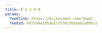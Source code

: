 ```yaml
---
title: B I J A N
params:
  feedlink: https://bijansabet.com/feed/
  feedid: b57c94e195ab2cf570230a5ab2a995c2
---
```

